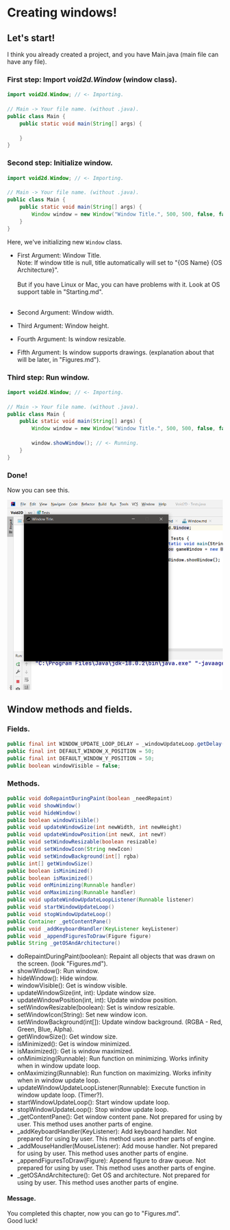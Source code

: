 # Creating windows!
## Let's start!
I think you already created a project, and you have Main.java (main file can have any file).

### First step: Import *void2d.Window* (window class).
```java
import void2d.Window; // <- Importing.

// Main -> Your file name. (without .java).
public class Main {
    public static void main(String[] args) {

    }
}
```

### Second step: Initialize window.
```java
import void2d.Window; // <- Importing.

// Main -> Your file name. (without .java).
public class Main {
    public static void main(String[] args) {
        Window window = new Window("Window Title.", 500, 500, false, false);
    }
}
```

Here, we've initializing new ```Window``` class.

- First Argument: Window Title.<br>
Note: If window title is null, title automatically will set to "{OS Name} {OS Architecture}".<br>
<br>But if you have Linux or Mac, you can have problems with it.
Look at OS support table in "Starting.md".<br><br>

- Second Argument: Window width.<br>

- Third Argument: Window height.<br>

- Fourth Argument: Is window resizable.

- Fifth Argument: Is window supports drawings. (explanation about that will be later, in "Figures.md").

### Third step: Run window.
```java
import void2d.Window; // <- Importing.

// Main -> Your file name. (without .java).
public class Main {
    public static void main(String[] args) {
        Window window = new Window("Window Title.", 500, 500, false, false);

        window.showWindow(); // <- Running.
    }
}
```

### Done!
Now you can see this.

<img src="docs-media\Window.png">

## Window methods and fields.
### Fields.
```java
public final int WINDOW_UPDATE_LOOP_DELAY = _windowUpdateLoop.getDelay();
public final int DEFAULT_WINDOW_X_POSITION = 50;
public final int DEFAULT_WINDOW_Y_POSITION = 50;
public boolean windowVisible = false;
```

### Methods.
```java
public void doRepaintDuringPaint(boolean _needRepaint)
public void showWindow()
public void hideWindow()
public boolean windowVisible()
public void updateWindowSize(int newWidth, int newHeight)
public void updateWindowPosition(int newX, int newY)
public void setWindowResizable(boolean resizable)
public void setWindowIcon(String newIcon)
public void setWindowBackground(int[] rgba) 
public int[] getWindowSize()
public boolean isMinimized()
public boolean isMaximized()
public void onMinimizing(Runnable handler)
public void onMaximizing(Runnable handler)
public void updateWindowUpdateLoopListener(Runnable listener)
public void startWindowUpdateLoop()
public void stopWindowUpdateLoop()
public Container _getContentPane()
public void _addKeyboardHandler(KeyListener keyListener)
public void _appendFiguresToDraw(Figure figure)
public String _getOSAndArchitecture()
```

- doRepaintDuringPaint(boolean): Repaint all objects that was drawn on the screen. (look "Figures.md").
- showWindow(): Run window.
- hideWindow(): Hide window.
- windowVisible(): Get is window visible.
- updateWindowSize(int, int): Update window size.
- updateWindowPosition(int, int): Update window position.
- setWindowResizable(boolean): Set is window resizable.
- setWindowIcon(String): Set new window icon.
- setWindowBackground(int[]): Update window background. (RGBA - Red, Green, Blue, Alpha).
- getWindowSize(): Get window size.
- isMinimized(): Get is window minimized.
- isMaximized(): Get is window maximized.
- onMinimizing(Runnable): Run function on minimizing. Works infinity when in window update loop.
- onMaximizing(Runnable): Run function on maximizing. Works infinity when in window update loop.
- updateWindowUpdateLoopListener(Runnable): Execute function in window update loop. (Timer?).
- startWindowUpdateLoop(): Start window update loop.
- stopWindowUpdateLoop(): Stop window update loop.
- _getContentPane(): Get window content pane. Not prepared for using by user. This method uses another parts of engine.
- _addKeyboardHandler(KeyListener): Add keyboard handler. Not prepared for using by user. This method uses another parts of engine.
- _addMouseHandler(MouseListener): Add mouse handler. Not prepared for using by user. This method uses another parts of engine.
- _appendFiguresToDraw(Figure): Append figure to draw queue. Not prepared for using by user. This method uses another parts of engine.
- _getOSAndArchitecture(): Get OS and architecture. Not prepared for using by user. This method uses another parts of engine.

#### Message.
You completed this chapter, now you can go to "Figures.md".
<br>Good luck!
